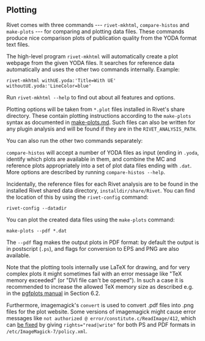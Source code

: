 ## Plotting

Rivet comes with three commands --- `rivet-mkhtml`, `compare-histos` and `make-plots` --- for comparing and plotting data files. These commands produce nice comparison plots of publication quality from the YODA format text files.

The high-level program `rivet-mkhtml` will automatically create a plot
webpage from the given YODA files. It searches for reference data automatically
and uses the other two commands internally. Example:

```
rivet-mkhtml withUE.yoda:'Title=With UE' withoutUE.yoda:'LineColor=blue'
```

Run `rivet-mkhtml --help` to find out about all features and options.

Plotting options will be taken from `*.plot` files installed in Rivet's share directory.
These contain plotting instructions according to the `make-plots` syntax as documented in
[make-plots.md](makeplots.md).
Such files can also be written for any plugin analysis and will be found if they are in the `RIVET_ANALYSIS_PATH`.

You can also run the other two commands separately:

`compare-histos` will accept a number of YODA files as input (ending in
`.yoda`, identify which plots are available in them, and combine the MC
and reference plots appropriately into a set of plot data files ending with
`.dat`. More options are described by running `compare-histos --help`.

Incidentally, the reference files for each Rivet analysis are to be found
in the installed Rivet shared data directory, `installdir/share/Rivet`.
You can find the location of this by using the `rivet-config` command:

```
rivet-config --datadir
```

You can plot the created data files using the `make-plots` command:

```
make-plots --pdf *.dat
```

The `--pdf` flag makes the output plots in PDF format: by default the output
is in postscript (`.ps`), and flags for conversion to EPS and PNG are also
available.

Note that the plotting tools internally use LaTeX for drawing, and for very
complex plots it might sometimes fail with an error message like
"TeX memory exceeded" (or "DVI file can't be opened"). In such
a case it is recommended to increase the allowed TeX memory size as described
e.g. in the [pgfplots manual](http://pgfplots.sourceforge.net/pgfplots.pdf)
in Section 6.2.

Furthermore, imagemagick's `convert` is used to convert .pdf files into .png
files for the plot website. Some versions of imagemagick might cause error
messages like `not authorized @ error/constitute.c/ReadImage/412`, which can
[be fixed](https://stackoverflow.com/q/52998331/3094872) by giving `rights="read|write"` for both PS and PDF formats in
`/etc/ImageMagick-7/policy.xml`.
